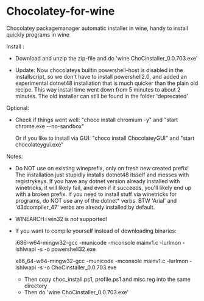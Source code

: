 # Chocolatey-for-wine
Chocolatey packagemanager automatic installer in wine, handy to install quickly programs in wine

Install :
- Download and unzip the zip-file and do 'wine ChoCinstaller_0.0.703.exe'


- Update: Now chocolateys builtin powershell-host is disabled in the installscript, so we don't have to install
        powershell2.0, and added an experimental dotnet48 installation that is much quicker than the plain old recipe.
        This way install time went down from 5 minutes to about 2 minutes. The old installer can still be found in
        the folder 'deprecated' 

Optional:
- Check if things went well: "choco install chromium -y" and  "start chrome.exe --no-sandbox"
  
  Or if you like to install via GUI: "choco install ChocolateyGUI" and "start chocolateygui.exe"

Notes:

  - Do NOT use on existing wineprefix, only on fresh new created prefix! The installation just stupidly installs dotnet48 itsself and messes with registrykeys.
    If you have any dotnet version already installed with winetricks, it will likely fail, and even if it succeeds, you'll likely end up with a broken prefix.
    If you need to install stuff via winetricks for programs, do NOT use any of the dotnet* verbs. 
    BTW 'Arial' and 'd3dcompiler_47' verbs are already installed by default.
  - WINEARCH=win32 is _not_ supported!
  - If you want to compile yourself instead of downloading binaries:
    
    i686-w64-mingw32-gcc -municode -mconsole mainv1.c -lurlmon -lshlwapi -s -o powershell32.exe

    x86_64-w64-mingw32-gcc -municode -mconsole mainv1.c -lurlmon -lshlwapi -s -o ChoCinstaller_0.0.703.exe
    
    - Then copy choc_install.ps1, profile.ps1 and misc.reg into the same directory
    - Then do 'wine ChoCinstaller_0.0.703.exe'
  

